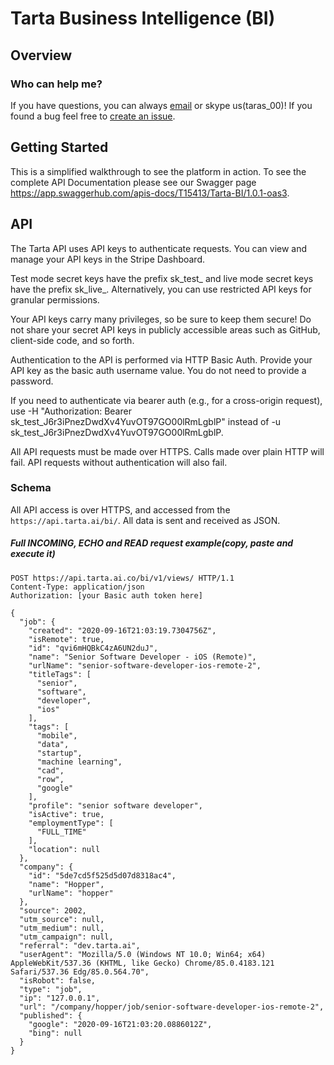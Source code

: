 # Tarta Business Intelligence (BI)


## Overview

### Who can help me?
If you have questions, you can always [email](mailto:support@tarta.ai) or skype us(taras_00)! If you found a bug feel free to [create an issue](https://github.com/tarta-ai/bi/issues). 

## Getting Started
This is a simplified walkthrough to see the platform in action.  To see the complete API Documentation please see our Swagger page https://app.swaggerhub.com/apis-docs/T15413/Tarta-BI/1.0.1-oas3.

## API

The Tarta API uses API keys to authenticate requests. You can view and manage your API keys in the Stripe Dashboard.

Test mode secret keys have the prefix sk_test_ and live mode secret keys have the prefix sk_live_. Alternatively, you can use restricted API keys for granular permissions.

Your API keys carry many privileges, so be sure to keep them secure! Do not share your secret API keys in publicly accessible areas such as GitHub, client-side code, and so forth.

Authentication to the API is performed via HTTP Basic Auth. Provide your API key as the basic auth username value. You do not need to provide a password.

If you need to authenticate via bearer auth (e.g., for a cross-origin request), use -H "Authorization: Bearer sk_test_J6r3iPnezDwdXv4YuvOT97GO00lRmLgblP" instead of -u sk_test_J6r3iPnezDwdXv4YuvOT97GO00lRmLgblP.

All API requests must be made over HTTPS. Calls made over plain HTTP will fail. API requests without authentication will also fail.

### Schema
All API access is over HTTPS, and accessed from the `https://api.tarta.ai/bi/`. All data is sent and received as JSON.

##### Full INCOMING, ECHO and READ request example(copy, paste and execute it)
```
POST https://api.tarta.ai.co/bi/v1/views/ HTTP/1.1
Content-Type: application/json
Authorization: [your Basic auth token here]

{
  "job": {
    "created": "2020-09-16T21:03:19.7304756Z",
    "isRemote": true,
    "id": "qvi6mHQBkC4zA6UN2duJ",
    "name": "Senior Software Developer - iOS (Remote)",
    "urlName": "senior-software-developer-ios-remote-2",
    "titleTags": [
      "senior",
      "software",
      "developer",
      "ios"
    ],
    "tags": [
      "mobile",
      "data",
      "startup",
      "machine learning",
      "cad",
      "row",
      "google"
    ],
    "profile": "senior software developer",
    "isActive": true,
    "employmentType": [
      "FULL_TIME"
    ],
    "location": null
  },
  "company": {
    "id": "5de7cd5f525d5d07d8318ac4",
    "name": "Hopper",
    "urlName": "hopper"
  },
  "source": 2002,
  "utm_source": null,
  "utm_medium": null,
  "utm_campaign": null,
  "referral": "dev.tarta.ai",
  "userAgent": "Mozilla/5.0 (Windows NT 10.0; Win64; x64) AppleWebKit/537.36 (KHTML, like Gecko) Chrome/85.0.4183.121 Safari/537.36 Edg/85.0.564.70",
  "isRobot": false,
  "type": "job",
  "ip": "127.0.0.1",
  "url": "/company/hopper/job/senior-software-developer-ios-remote-2",
  "published": {
    "google": "2020-09-16T21:03:20.0886012Z",
    "bing": null
  }
}
```

